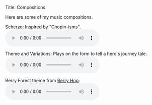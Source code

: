 Title: Compositions

Here are some of my music compositions.

Scherzo: Inspired by "Chopin-isms".  
<audio controls>
  <source src="http://wanganzhou.com/music/scherzo.mp3" type="audio/mpeg">
  Your browser does not support the audio tag.
</audio>

Theme and Variations: Plays on the form to tell a hero's journey tale.  
<audio controls>
  <source src="http://wanganzhou.com/music/theme-var.mp3" type="audio/mpeg">
</audio>

Berry Forest theme from [Berry Hop](http://wanganzhou.com/berry-hop.html):  
<audio controls>
  <source src="http://wanganzhou.com/music/berry.mp3" type="audio/mpeg">
</audio>